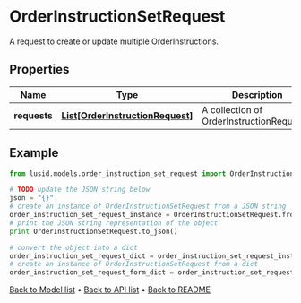 # OrderInstructionSetRequest

A request to create or update multiple OrderInstructions.

## Properties
Name | Type | Description | Notes
------------ | ------------- | ------------- | -------------
**requests** | [**List[OrderInstructionRequest]**](OrderInstructionRequest.md) | A collection of OrderInstructionRequests. | [optional] 

## Example

```python
from lusid.models.order_instruction_set_request import OrderInstructionSetRequest

# TODO update the JSON string below
json = "{}"
# create an instance of OrderInstructionSetRequest from a JSON string
order_instruction_set_request_instance = OrderInstructionSetRequest.from_json(json)
# print the JSON string representation of the object
print OrderInstructionSetRequest.to_json()

# convert the object into a dict
order_instruction_set_request_dict = order_instruction_set_request_instance.to_dict()
# create an instance of OrderInstructionSetRequest from a dict
order_instruction_set_request_form_dict = order_instruction_set_request.from_dict(order_instruction_set_request_dict)
```
[Back to Model list](../README.md#documentation-for-models) &#8226; [Back to API list](../README.md#documentation-for-api-endpoints) &#8226; [Back to README](../README.md)


